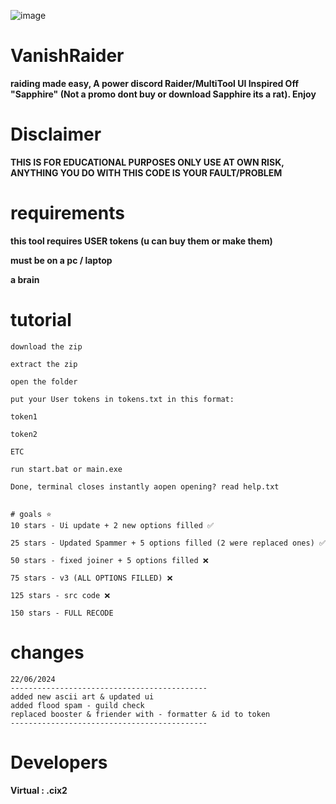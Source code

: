 ![image](https://github.com/vanishgg/VanishRaider/assets/169748142/f5946c99-e943-4787-b008-b00da7a7eb0c)
# VanishRaider
**raiding made easy, A power discord Raider/MultiTool UI Inspired Off "Sapphire" (Not a promo dont buy or download Sapphire its a rat). Enjoy**

# Disclaimer
**THIS IS FOR EDUCATIONAL PURPOSES ONLY USE AT OWN RISK, ANYTHING YOU DO WITH THIS CODE IS YOUR FAULT/PROBLEM**

# requirements
**this tool requires USER tokens (u can buy them or make them)**

**must be on a pc / laptop**

**a brain**

# tutorial
```
download the zip

extract the zip

open the folder

put your User tokens in tokens.txt in this format:

token1

token2

ETC

run start.bat or main.exe

Done, terminal closes instantly aopen opening? read help.txt


# goals ⭐
10 stars - Ui update + 2 new options filled ✅

25 stars - Updated Spammer + 5 options filled (2 were replaced ones) ✅

50 stars - fixed joiner + 5 options filled ❌

75 stars - v3 (ALL OPTIONS FILLED) ❌

125 stars - src code ❌

150 stars - FULL RECODE
```

# changes

```
22/06/2024
--------------------------------------------
added new ascii art & updated ui
added flood spam - guild check
replaced booster & friender with - formatter & id to token
--------------------------------------------
```

# Developers
**Virtual : .cix2**

